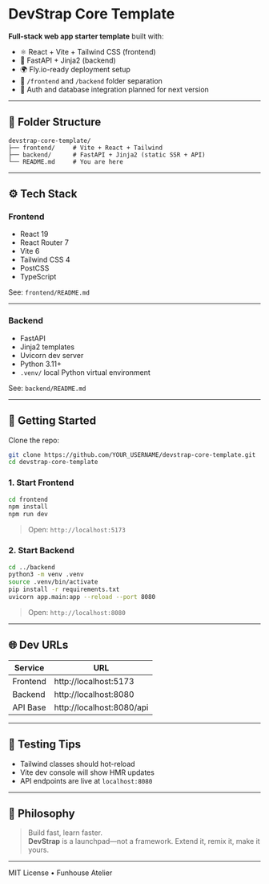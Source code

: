 # DevStrap Core Template

**Full-stack web app starter template** built with:

- ⚛️ React + Vite + Tailwind CSS (frontend)
- 🐍 FastAPI + Jinja2 (backend)
- 🌍 Fly.io-ready deployment setup
- 📁 `/frontend` and `/backend` folder separation
- 🎯 Auth and database integration planned for next version

---

## 📁 Folder Structure

```
devstrap-core-template/
├── frontend/     # Vite + React + Tailwind
├── backend/      # FastAPI + Jinja2 (static SSR + API)
└── README.md     # You are here
```

---

## ⚙️ Tech Stack

### Frontend

- React 19
- React Router 7
- Vite 6
- Tailwind CSS 4
- PostCSS
- TypeScript

See: `frontend/README.md`

---

### Backend

- FastAPI
- Jinja2 templates
- Uvicorn dev server
- Python 3.11+
- `.venv/` local Python virtual environment

See: `backend/README.md`

---

## 🚀 Getting Started

Clone the repo:

```bash
git clone https://github.com/YOUR_USERNAME/devstrap-core-template.git
cd devstrap-core-template
```

### 1. Start Frontend

```bash
cd frontend
npm install
npm run dev
```

> Open: `http://localhost:5173`

### 2. Start Backend

```bash
cd ../backend
python3 -m venv .venv
source .venv/bin/activate
pip install -r requirements.txt
uvicorn app.main:app --reload --port 8080
```

> Open: `http://localhost:8080`

---

## 🌐 Dev URLs

| Service   | URL                   |
|-----------|------------------------|
| Frontend  | http://localhost:5173 |
| Backend   | http://localhost:8080 |
| API Base  | http://localhost:8080/api |

---

## 🧪 Testing Tips

- Tailwind classes should hot-reload
- Vite dev console will show HMR updates
- API endpoints are live at `localhost:8080`

---

## 🧠 Philosophy

> Build fast, learn faster.  
> **DevStrap** is a launchpad—not a framework. Extend it, remix it, make it yours.

---

MIT License • Funhouse Atelier

